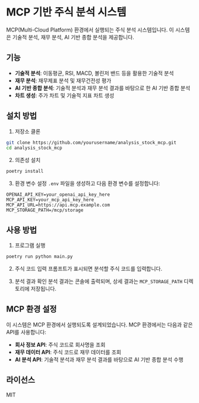 # MCP 기반 주식 분석 시스템

MCP(Multi-Cloud Platform) 환경에서 실행되는 주식 분석 시스템입니다. 이 시스템은 기술적 분석, 재무 분석, AI 기반 종합 분석을 제공합니다.

## 기능

- **기술적 분석**: 이동평균, RSI, MACD, 볼린저 밴드 등을 활용한 기술적 분석
- **재무 분석**: 재무제표 분석 및 재무건전성 평가
- **AI 기반 종합 분석**: 기술적 분석과 재무 분석 결과를 바탕으로 한 AI 기반 종합 분석
- **차트 생성**: 주가 차트 및 기술적 지표 차트 생성

## 설치 방법

1. 저장소 클론
```bash
git clone https://github.com/yourusername/analysis_stock_mcp.git
cd analysis_stock_mcp
```

2. 의존성 설치
```bash
poetry install
```

3. 환경 변수 설정
`.env` 파일을 생성하고 다음 환경 변수를 설정합니다:
```
OPENAI_API_KEY=your_openai_api_key_here
MCP_API_KEY=your_mcp_api_key_here
MCP_API_URL=https://api.mcp.example.com
MCP_STORAGE_PATH=/mcp/storage
```

## 사용 방법

1. 프로그램 실행
```bash
poetry run python main.py
```

2. 주식 코드 입력
프롬프트가 표시되면 분석할 주식 코드를 입력합니다.

3. 분석 결과 확인
분석 결과는 콘솔에 출력되며, 상세 결과는 `MCP_STORAGE_PATH` 디렉토리에 저장됩니다.

## MCP 환경 설정

이 시스템은 MCP 환경에서 실행되도록 설계되었습니다. MCP 환경에서는 다음과 같은 API를 사용합니다:

- **회사 정보 API**: 주식 코드로 회사명을 조회
- **재무 데이터 API**: 주식 코드로 재무 데이터를 조회
- **AI 분석 API**: 기술적 분석과 재무 분석 결과를 바탕으로 AI 기반 종합 분석 수행

## 라이선스

MIT 